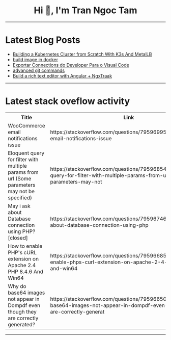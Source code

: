 <h1 align="center">Hi 👋, I'm Tran Ngoc Tam</h1>

---

# Latest Blog Posts 
<!-- BLOG-POST-LIST:START -->
- [Building a Kubernetes Cluster from Scratch With K3s And MetalLB](https://dev.to/alyconr/building-a-kubernetes-cluster-from-scratch-with-k3s-and-metallb-ia0)
- [build image in docker](https://dev.to/sfathim_nisha_syedabut/build-image-in-docker-2agp)
- [Exportar Connections do Developer Para o Visual Code](https://dev.to/devkaiqueramos_133321f65e/exportar-connections-do-developer-para-o-visual-code-2m12)
- [advanced git commands](https://dev.to/sfathim_nisha_syedabut/advanced-git-commands-36ah)
- [Build a rich text editor with Angular + NgxTraak](https://dev.to/mouhamadalmounayar/build-a-rich-text-editor-with-angular-ngxtraak-1agk)
<!-- BLOG-POST-LIST:END -->

---

# Latest stack oveflow activity
<table>
  <tr><th>Title</th><th>Link</th></tr>
  <!-- STACKOVERFLOW:START --><tr><td>WooCommerce email notifications issue</td><td>https://stackoverflow.com/questions/79596995/woocommerce-email-notifications-issue</td></tr><tr><td>Eloquent query for filter with multiple params from url &lpar;Some parameters may not be specified&rpar;</td><td>https://stackoverflow.com/questions/79596854/eloquent-query-for-filter-with-multiple-params-from-url-some-parameters-may-not</td></tr><tr><td>May i ask about Database connection using PHP? [closed]</td><td>https://stackoverflow.com/questions/79596746/may-i-ask-about-database-connection-using-php</td></tr><tr><td>How to enable PHP&#39;s cURL extension on Apache 2.4 PHP 8.4.6 And Win64</td><td>https://stackoverflow.com/questions/79596685/how-to-enable-phps-curl-extension-on-apache-2-4-php-8-4-6-and-win64</td></tr><tr><td>Why do base64 images not appear in Dompdf even though they are correctly generated?</td><td>https://stackoverflow.com/questions/79596650/why-do-base64-images-not-appear-in-dompdf-even-though-they-are-correctly-generat</td></tr><!-- STACKOVERFLOW:END -->
</table>

---


